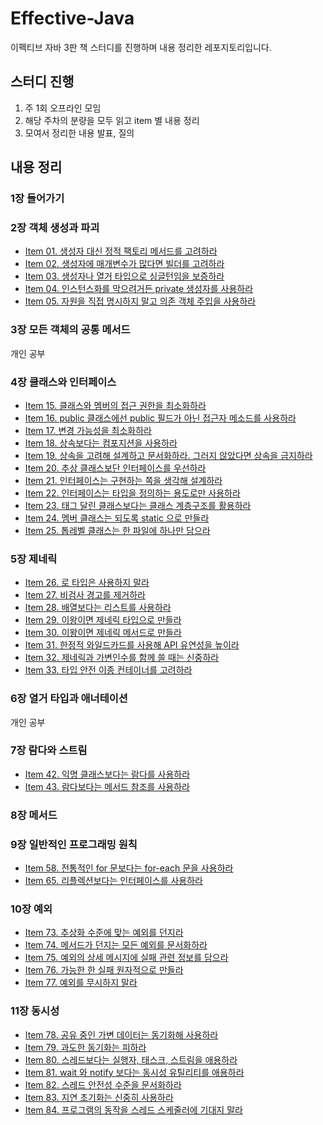 # Effective-Java
이펙티브 자바 3판 책 스터디를 진행하며 내용 정리한 레포지토리입니다.


## 스터디 진행
1. 주 1회 오프라인 모임 
2. 해당 주차의 분량을 모두 읽고 item 별 내용 정리
3. 모여서 정리한 내용 발표, 질의


## 내용 정리
### 1장 들어가기
### 2장 객체 생성과 파괴
- [Item 01. 생성자 대신 정적 팩토리 메서드를 고려하라](/chapter02/item-01.md)
- [Item 02. 생성자에 매개변수가 많다면 빌더를 고려하라](/chapter02/item-02.md)
- [Item 03. 생성자나 열거 타입으로 싱글턴임을 보증하라](/chapter02/item-03.md)
- [Item 04. 인스턴스화를 막으려거든 private 생성자를 사용하라](/chapter02/item-04.md)
- [Item 05. 자원을 직접 명시하지 말고 의존 객체 주입을 사용하라](/chapter02/item-05.md)

### 3장 모든 객체의 공통 메서드
개인 공부

### 4장 클래스와 인터페이스
- [Item 15. 클래스와 멤버의 접근 권한을 최소화하라](/chapter04/item-15.md)
- [Item 16. public 클래스에선 public 필드가 아닌 접근자 메소드를 사용하라](/chapter04/item-16.md)
- [Item 17. 변경 가능성을 최소화하라](/chapter04/item-17.md)
- [Item 18. 상속보다는 컴포지션을 사용하라](/chapter04/item-18.md)
- [Item 19. 상속을 고려해 설계하고 문서화하라. 그러지 않았다면 상속을 금지하라](/chapter04/item-19.md)
- [Item 20. 추상 클래스보단 인터페이스를 우선하라](/chapter04/item-20.md)
- [Item 21. 인터페이스는 구현하는 쪽을 생각해 설계하라](/chapter04/item-21.md)
- [Item 22. 인터페이스는 타입을 정의하는 용도로만 사용하라](/chapter04/item-22.md)
- [Item 23. 태그 달린 클래스보다는 클래스 계층구조를 활용하라](/chapter04/item-23.md)
- [Item 24. 멤버 클래스는 되도록 static 으로 만들라](/chapter04/item-24.md)
- [Item 25. 톱레벨 클래스는 한 파일에 하나만 담으라](/chapter04/item-25.md)

### 5장 제네릭
- [Item 26. 로 타입은 사용하지 말라](/chapter05/item-26.md)
- [Item 27. 비검사 경고를 제거하라](/chapter05/item-27.md)
- [Item 28. 배열보다는 리스트를 사용하라](/chapter05/item-28.md)
- [Item 29. 이왕이면 제네릭 타입으로 만들라](/chapter05/item-29.md)
- [Item 30. 이왕이면 제네릭 메서드로 만들라](/chapter05/item-30.md)
- [Item 31. 한정적 와일드카드를 사용해 API 유연성을 높이라](/chapter05/item-31.md)
- [Item 32. 제네릭과 가변인수를 함께 쓸 때는 신중하라](/chapter05/item-32.md)
- [Item 33. 타입 안전 이종 컨테이너를 고려하라](/chapter05/item-33.md)

### 6장 열거 타입과 애너테이션
개인 공부

### 7장 람다와 스트림
- [Item 42. 익명 클래스보다는 람다를 사용하라](/chapter07/item-42.md)
- [Item 43. 람다보다는 메서드 참조를 사용하라](/chapter07/item-43.md)

### 8장 메서드
### 9장 일반적인 프로그래밍 원칙
- [Item 58. 전통적인 for 문보다는 for-each 문을 사용하라](/chapter09/item-58.md)
- [Item 65. 리플렉션보다는 인터페이스를 사용하라](/chapter09/item-65.md)

### 10장 예외
- [Item 73. 추상화 수준에 맞는 예외를 던지라](/chapter10/item-73.md)
- [Item 74. 메서드가 던지는 모든 예외를 문서화하라](/chapter10/item-74.md)
- [Item 75. 예외의 상세 메시지에 실패 관련 정보를 담으라](/chapter10/item-75.md)
- [Item 76. 가능한 한 실패 원자적으로 만들라](/chapter10/item-76.md)
- [Item 77. 예외를 무시하지 말라](/chapter10/item-77.md)

### 11장 동시성
- [Item 78. 공유 중인 가변 데이터는 동기화해 사용하라](/chapter11/item-78.md)
- [Item 79. 과도한 동기화는 피하라](/chapter11/item-79.md)
- [Item 80. 스레드보다는 실행자, 태스크, 스트림을 애용하라](/chapter11/item-80.md)
- [Item 81. wait 와 notify 보다는 동시성 유틸리티를 애용하라](/chapter11/item-81.md)
- [Item 82. 스레드 안전성 수준을 문서화하라](/chapter11/item-82.md)
- [Item 83. 지연 초기화는 신중히 사용하라](/chapter11/item-83.md)
- [Item 84. 프로그램의 동작을 스레드 스케줄러에 기대지 말라](/chapter11/item-84.md)